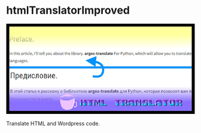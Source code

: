 # htmlTranslatorImproved

![htmlTranslatorImproved Logo](https://github.com/bolon667/htmlTranslatorImproved/blob/main/githubPics/htmlTranslator_logo2.jpg)

Translate HTML and Wordpress code.
